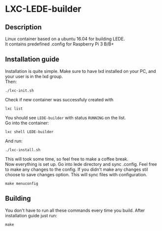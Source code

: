# LXC-LEDE-builder

## Description
Linux container based on a ubuntu 16.04 for building LEDE.  
It contains predefined .config for Raspberry Pi 3 B/B+  

## Installation guide
Installation is quite simple. Make sure to have lxd installed on your PC, and your user is in the lxd group.  
Then:  
```
./lxc-init.sh
```
Check if new container was successfuly created with
```
lxc list
```
You should see `LEDE-builder` with status `RUNNING` on the list.  
Go into the container:
```
lxc shell LEDE-builder
```
And run:
```
./lxc-install.sh
```
This will took some time, so feel free to make a coffee break.  
Now everything is set up.
Go into lede directory and sync .config. Feel free to make any changes to the config. If you didn't make any changes stil choose to save changes option. This will sync files with configuration.
```
make menuconfig
```

## Building

You don't have to run all these commands every time you build. After installation guide just run:
```
make
```

